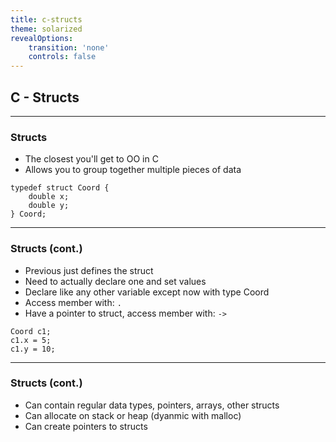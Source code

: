 ```yaml
---
title: c-structs
theme: solarized
revealOptions:
    transition: 'none'
    controls: false
---
```


## C - Structs

---

### Structs

* The closest you'll get to OO in C
* Allows you to group together multiple pieces of data

```
typedef struct Coord {
    double x;
    double y;
} Coord;
```

---

### Structs (cont.)

* Previous just defines the struct
* Need to actually declare one and set values
* Declare like any other variable except now with type Coord
* Access member with: `.`
* Have a pointer to struct, access member with: `->`

```
Coord c1;
c1.x = 5;
c1.y = 10;
```

---

### Structs (cont.)

* Can contain regular data types, pointers, arrays, other structs
* Can allocate on stack or heap (dyanmic with malloc)
* Can create pointers to structs
